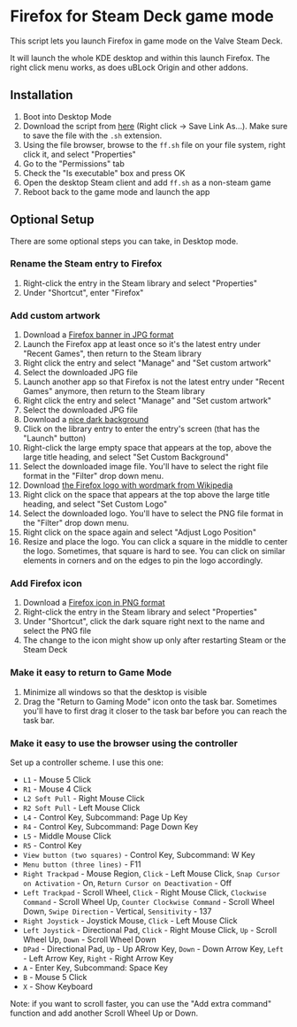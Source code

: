 # Firefox for Steam Deck game mode

This script lets you launch Firefox in game mode on the Valve Steam Deck.

It will launch the whole KDE desktop and within this launch Firefox. The right click menu works, as does uBLock Origin and other addons.


## Installation

1. Boot into Desktop Mode
2. Download the script from [here](https://github.com/cheater/firefox-steam-deck-game-mode/raw/refs/heads/main/ff.sh) (Right click -> Save Link As...). Make sure to save the file with the `.sh` extension.
3. Using the file browser, browse to the `ff.sh` file on your file system, right click it, and select "Properties"
4. Go to the "Permissions" tab
5. Check the "Is executable" box and press OK
6. Open the desktop Steam client and add `ff.sh` as a non-steam game
7. Reboot back to the game mode and launch the app


## Optional Setup

There are some optional steps you can take, in Desktop mode.


### Rename the Steam entry to Firefox

1. Right-click the entry in the Steam library and select "Properties"
2. Under "Shortcut", enter "Firefox"


### Add custom artwork

1. Download a [Firefox banner in JPG format](https://www.google.com/search?q=firefox+banner+jpg&udm=2)
2. Launch the Firefox app at least once so it's the latest entry under "Recent Games", then return to the Steam library
3. Right click the entry and select "Manage" and "Set custom artwork"
4. Select the downloaded JPG file
5. Launch another app so that Firefox is not the latest entry under "Recent Games" anymore, then return to the Steam library
6. Right click the entry and select "Manage" and "Set custom artwork"
7. Select the downloaded JPG file
8. Download a [nice dark background](https://www.google.com/search?q=royal+blue+dark+waves+desktop+background+free+jpg+png+-webp+-avif&udm=2)
9. Click on the library entry to enter the entry's screen (that has the "Launch" button)
10. Right-click the large empty space that appears at the top, above the large title heading, and select "Set Custom Background"
11. Select the downloaded image file. You'll have to select the right file format in the "Filter" drop down menu.
12. Download [the Firefox logo with wordmark from Wikipedia](https://de.wikipedia.org/wiki/Datei:Mozilla_Firefox_Logo_mit_Schriftzug.png)
13. Right click on the space that appears at the top above the large title heading, and select "Set Custom Logo"
14. Select the downloaded logo. You'll have to select the PNG file format in the "Filter" drop down menu.
15. Right click on the space again and select "Adjust Logo Position"
16. Resize and place the logo. You can click a square in the middle to center the logo. Sometimes, that square is hard to see. You can click on similar elements in corners and on the edges to pin the logo accordingly.


### Add Firefox icon

1. Download a [Firefox icon in PNG format](https://www.google.com/search?q=firefox+icon+png&udm=2)
2. Right-click the entry in the Steam library and select "Properties"
3. Under "Shortcut", click the dark square right next to the name and select the PNG file
4. The change to the icon might show up only after restarting Steam or the Steam Deck


### Make it easy to return to Game Mode

1. Minimize all windows so that the desktop is visible
2. Drag the "Return to Gaming Mode" icon onto the task bar. Sometimes you'll have to first drag it closer to the task bar before you can reach the task bar.


### Make it easy to use the browser using the controller

Set up a controller scheme. I use this one:
- `L1` - Mouse 5 Click
- `R1` - Mouse 4 Click
- `L2 Soft Pull` - Right Mouse Click
- `R2 Soft Pull` - Left Mouse Click
- `L4` - Control Key, Subcommand: Page Up Key
- `R4` - Control Key, Subcommand: Page Down Key
- `L5` - Middle Mouse Click
- `R5` - Control Key
- `View button (two squares)` - Control Key, Subcommand: W Key
- `Menu button (three lines)` - F11
- `Right Trackpad` - Mouse Region, `Click` - Left Mouse Click, `Snap Cursor on Activation` - On, `Return Cursor on Deactivation` - Off
- `Left Trackpad` - Scroll Wheel, `Click` - Right Mouse Click, `Clockwise Command` - Scroll Wheel Up, `Counter Clockwise Command` - Scroll Wheel Down, `Swipe Direction` - Vertical, `Sensitivity` - 137
- `Right Joystick` - Joystick Mouse, `Click` - Left Mouse Click
- `Left Joystick` - Directional Pad, `Click` - Right Mouse Click, `Up` - Scroll Wheel Up, `Down` - Scroll Wheel Down
- `DPad` - Directional Pad, `Up` - Up ARrow Key, `Down` - Down Arrow Key, `Left` - Left Arrow Key, `Right` - Right Arrow Key
- `A` - Enter Key, Subcommand: Space Key
- `B` - Mouse 5 Click
- `X` - Show Keyboard

Note: if you want to scroll faster, you can use the "Add extra command" function and add another Scroll Wheel Up or Down.
